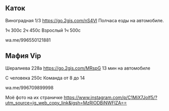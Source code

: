 ## Каток 
Виноградная 1/3  https://go.2gis.com/nS4Vl
Полчаса езды на автомобиле.

1ч 300с    2ч 450с
Взрослый 1ч 500с

wa.me/996550121881
## Мафия Vip
Шералиева 228а https://go.2gis.com/MRspG
13 мин на автомобиле

С человека 250с
Команда от 8 до 14

wa.me/996709899998

Моё фото на их страничке
https://www.instagram.com/p/C1MiX7Jolf5/?utm_source=ig_web_copy_link&igsh=MzRlODBiNWFlZA==